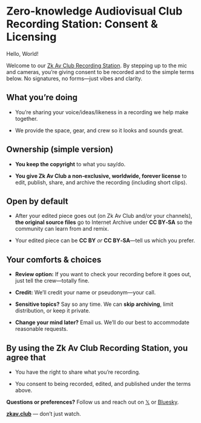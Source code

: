 # Zero-knowledge Audiovisual Club Recording Station: Consent & Licensing

Hello, World! 

Welcome to our [Zk Av Club Recording Station](https://zkav.club/recording-station). By stepping up to the mic and cameras, you’re giving consent to be recorded and to the simple terms below. No signatures, no forms—just vibes and clarity.


## What you’re doing

* You’re sharing your voice/ideas/likeness in a recording we help make together. 

* We provide the space, gear, and crew so it looks and sounds great.


## Ownership (simple version)

* **You keep the copyright** to what you say/do. 

* **You give Zk Av Club a non‑exclusive, worldwide, forever license** to edit, publish, share, and archive the recording (including short clips).


## Open by default

* After your edited piece goes out (on Zk Av Club and/or your channels), **the original source files** go to Internet Archive under **CC BY‑SA** so the community can learn from and remix. 

* Your edited piece can be **CC BY** *or* **CC BY‑SA**—tell us which you prefer.


## Your comforts & choices

* **Review option:** If you want to check your recording before it goes out, just tell the crew—totally fine. 

* **Credit:** We’ll credit your name or pseudonym—your call. 

* **Sensitive topics?** Say so any time. We can **skip archiving**, limit distribution, or keep it private. 

* **Change your mind later?** Email us. We’ll do our best to accommodate reasonable requests.


## By using the Zk Av Club Recording Station, you agree that

* You have the right to share what you’re recording. 

* You consent to being recorded, edited, and published under the terms above.


**Questions or preferences?** Follow us and reach out on [𝕏](https://x.com/ZkAv_Club) or [Bluesky](https://zkavclub.bsky.social). 

**[zkav.club](https://www.zkav.club/)** — don’t just watch.
